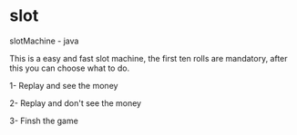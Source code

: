 # slot
slotMachine - java


This is a easy and fast slot machine, the first ten rolls are mandatory, after this you can choose what to do. 

1- Replay and see the money

2- Replay and don't see the money

3- Finsh the game
